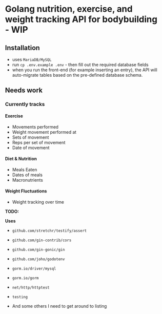# Golang nutrition, exercise, and weight tracking API for bodybuilding - WIP

## Installation

- uses `MariaDB/MySQL`
- run `cp .env.example .env` - then fill out the required database fields
- when you run the front-end (for example inserting an entry), the API will auto-migrate tables based on the pre-defined database schema.

## Needs work

### Currently tracks

#### Exercise
- Movements performed
- Weight movement performed at
- Sets of movement
- Reps per set of movement
- Date of movement

#### Diet & Nutrition
- Meals Eaten
- Dates of meals
- Macronutrients

#### Weight Fluctuations
- Weight tracking over time

**TODO:**

**Uses**

- `github.com/stretchr/testify/assert`
- `github.com/gin-contrib/cors`
- `github.com/gin-gonic/gin`
- `github.com/joho/godotenv`
- `gorm.io/driver/mysql`
- `gorm.io/gorm`
- `net/http/httptest`
- `testing`

- And some others I need to get around to listing